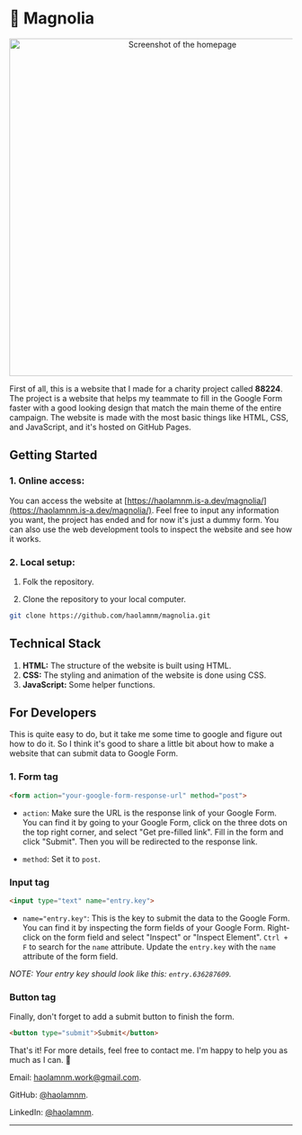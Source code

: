 # 💮 Magnolia

<div align="center">
	<img src="./images/final.png" alt="Screenshot of the homepage" width="600"/>
</div>

First of all, this is a website that I made for a charity project called **88224**. The project is a website that helps my teammate to fill in the Google Form faster with a good looking design that match the main theme of the entire campaign. The website is made with the most basic things like HTML, CSS, and JavaScript, and it's hosted on GitHub Pages.

## Getting Started

### 1. Online access:

You can access the website at [https://haolamnm.is-a.dev/magnolia/](https://haolamnm.is-a.dev/magnolia/). Feel free to input any information you want, the project has ended and for now it's just a dummy form. You can also use the web development tools to inspect the website and see how it works.

### 2. Local setup:

1. Folk the repository.

2. Clone the repository to your local computer.

```bash
git clone https://github.com/haolamnm/magnolia.git
```

## Technical Stack

1. **HTML:** The structure of the website is built using HTML.
2. **CSS:** The styling and animation of the website is done using CSS.
3. **JavaScript:** Some helper functions.

## For Developers

This is quite easy to do, but it take me some time to google and figure out how to do it. So I think it's good to share a little bit about how to make a website that can submit data to Google Form.

### 1. Form tag

```html
<form action="your-google-form-response-url" method="post">
```

- `action`: Make sure the URL is the response link of your Google Form. You can find it by going to your Google Form, click on the three dots on the top right corner, and select "Get pre-filled link". Fill in the form and click "Submit". Then you will be redirected to the response link.

- `method`: Set it to `post`.


### Input tag

```html
<input type="text" name="entry.key">
```

- `name="entry.key"`: This is the key to submit the data to the Google Form. You can find it by inspecting the form fields of your Google Form. Right-click on the form field and select "Inspect" or "Inspect Element". `Ctrl + F` to search for the `name` attribute. Update the `entry.key` with the `name` attribute of the form field.

_NOTE: Your entry key should look like this: `entry.636287609`._

### Button tag

Finally, don't forget to add a submit button to finish the form.

```html
<button type="submit">Submit</button>
```

That's it! For more details, feel free to contact me. I'm happy to help you as much as I can. 🌟

Email: [haolamnm.work@gmail.com](mailto:haolamnm.work@gmail.com).

GitHub: [@haolamnm](https://github.com/haolamnm).

LinkedIn: [@haolamnm](https://www.linkedin.com/in/haolamnm/).

---

